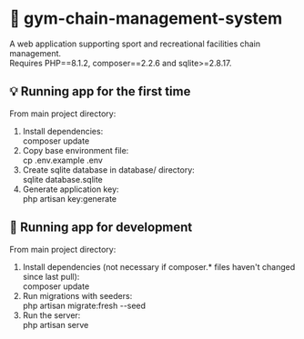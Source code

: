 # :basketball: gym-chain-management-system
A web application supporting sport and recreational facilities chain management. \
Requires PHP==8.1.2, composer==2.2.6 and sqlite>=2.8.17.
## :bulb: Running app for the first time
From main project directory:
1. Install dependencies: \
composer update
2. Copy base environment file: \
cp .env.example .env
3. Create sqlite database in database/ directory: \
sqlite database.sqlite
4. Generate application key: \
php artisan key:generate
## :runner: Running app for development
From main project directory:
1. Install dependencies (not necessary if composer.* files haven't changed since last pull): \
composer update
2. Run migrations with seeders: \
php artisan migrate:fresh --seed
3. Run the server: \
php artisan serve
